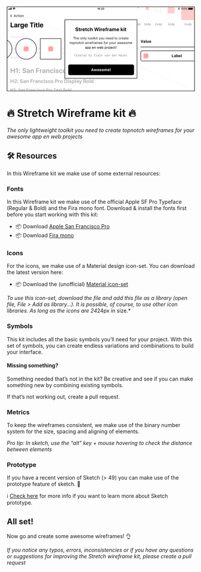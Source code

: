 ![Stretch wireframe kit](./banner.png)
# :fire: Stretch Wireframe kit :fire:
*The only lightweight toolkit you need to create topnotch wireframes for your awesome app en web projects*

## 🛠 Resources
In this Wireframe kit we make use of some external resources:

### Fonts
In this Wireframe kit we make use of the official Apple SF Pro Typeface (Regular & Bold) and the Fira mono font.
Download & install the fonts first before you start working with this kit:
- :package: Download [Apple San Francisco Pro](https://developer.apple.com/fonts/)
- :package: Download [Fira mono](https://mozilla.github.io/Fira/)

### Icons
For the icons, we make use of a Material design icon-set. You can download the latest version here:
- :package: Download the (unofficial) [Material icon-set](https://www.sketchappsources.com/free-source/3022-material-icons-sketch-library-with-color-overrides.html)

*To use this icon-set, download the file and add this file as a library (open file, File > Add as library…).*
*It is possible, of course, to use other icon libraries. As long as the icons are 24*24px in size.*

### Symbols
This kit includes all the basic symbols you’ll need for your project.
With this set of symbols, you can create endless variations and combinations to build your interface. 

#### Missing something? 
Something needed that’s not in the kit?
Be creative and see if you can make something new by combining existing symbols.

If that’s not working out, create a pull request.

### Metrics
To keep the wireframes consistent, we make use of the binary number system for the size, spacing and aligning of elements.

*Pro tip: In sketch, use the “alt” key + mouse hovering to check the distance between elements*

### Prototype 
If you have a recent version of Sketch (> 49) you can make use of the prototype feature of sketch. :muscle:

:information_source: [Check here](https://sketchapp.com/docs/prototyping) for more info if you want to learn more about Sketch prototype.

## All set!
Now go and create some awesome wireframes! :ok_hand:

*If you notice any typos, errors, inconsistencies or if you have any questions or suggestions for improving the Stretch wireframe kit, please create a pull request*